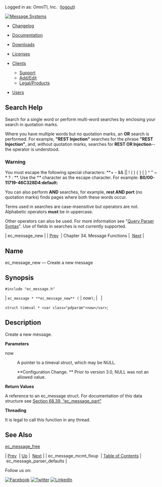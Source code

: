 Logged in as: OmniTI, Inc.  ([logout](https://support.messagesystems.com/logout.php))

[![Message Systems](https://support.messagesystems.com/images/ms-white205.png)](https://support.messagesystems.com/start.php) 

*   [Changelog](https://support.messagesystems.com/start.php?show=changelog)
*   [Documentation](https://support.messagesystems.com/docs/)
*   [Downloads](https://support.messagesystems.com/start.php)

*   [Licenses](https://support.messagesystems.com/license_summary.php)
*   <a href="">Clients</a>
    *   [Support](https://support.messagesystems.com/cs.php)
    *   [Add/Edit](https://support.messagesystems.com/edit_client.php)
    *   [Legal/Products](https://support.messagesystems.com/edit_products.php)
*   [Users](https://support.messagesystems.com/edit_customer.php)

## Search Help

Search for a single word or perform multi-word searches by enclosing your search in quotation marks.

Where you have multiple words but no quotation marks, an **OR** search is performed. For example, **"REST Injection"** searches for the phrase **"REST Injection"**, and, without quotation marks, searches for **REST OR Injection**--the operator is understood.

### Warning

You must escape the following special characters: **+ - && || ! ( ) { } [ ] ^ " ~ * ? : \**. Use the **\** character as the escape character. For example: **B0/00-11719-46C328D4\:default\:**

You can also perform **AND** searches, for example, **rest AND port** (no quotation marks) finds pages where both these words occur.

Terms used in searches are case-insensitive but operators are not. Alphabetic operators **must** be in uppercase.

Other operators can also be used. For more information see "[Query Parser Syntax](https://lucene.apache.org/core/old_versioned_docs/versions/3_0_0/queryparsersyntax.html)". Use of fields in searches is not currently supported.

| ec_message_new |
| [Prev](apis.ec_message_mcmt_fixup.php)  | Chapter 34. Message Functions |  [Next](apis.ec_message_parser_defaults.php) |

<a name="apis.ec_message_new"></a>
## Name

ec_message_new — Create a new message

## Synopsis

`#include "ec_message.h"`

| `ec_message * **ec_message_new** (` | <var class="pdparam">now</var>`)`; |   |

`struct timeval * <var class="pdparam">now</var>`;<a name="idp28595392"></a>
## Description

Create a new message.

**Parameters**

<dl class="variablelist">

<dt>now</dt>

<dd>

A pointer to a timeval struct, which may be NULL.

**Configuration Change. ** Prior to version 3.0, NULL was not an allowed value.

</dd>

</dl>

**Return Values**

A reference to an ec_message struct. For documentation of this data structure see [Section 68.39, “ec_message_part”](structs.ec_message_part.php "68.39. ec_message_part")

**Threading**

It is legal to call this function in any thread.

<a name="idp28603664"></a>
## See Also

[ec_message_free](apis.ec_message_free.php "ec_message_free")

| [Prev](apis.ec_message_mcmt_fixup.php)  | [Up](ec_message.php) |  [Next](apis.ec_message_parser_defaults.php) |
| ec_message_mcmt_fixup  | [Table of Contents](index.php) |  ec_message_parser_defaults |

Follow us on:

[![Facebook](https://support.messagesystems.com/images/icon-facebook.png)](http://www.facebook.com/messagesystems) [![Twitter](https://support.messagesystems.com/images/icon-twitter.png)](http://twitter.com/#!/MessageSystems) [![LinkedIn](https://support.messagesystems.com/images/icon-linkedin.png)](http://www.linkedin.com/company/message-systems)
